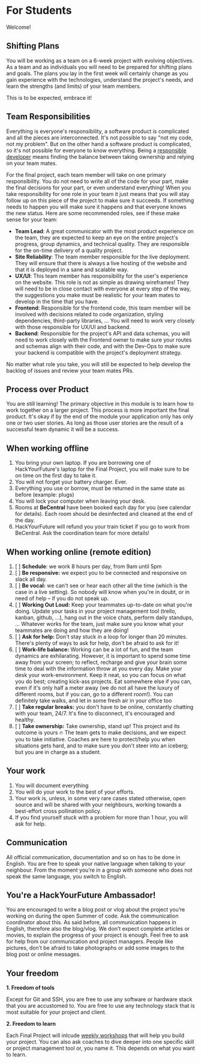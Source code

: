 # For Students

Welcome!

## Shifting Plans

You will be working as a team on a 6-week project with evolving objectives. As a team and as individuals you will need to be prepared for shifting plans and goals. The plans you lay in the first week will certainly change as you gain experience with the technologies, understand the project's needs, and learn the strengths \(and limits\) of your team members.

This is to be expected, embrace it!

## Team Responsibilities

Everything is everyone's responsibility, a software product is complicated and all the pieces are interconnected. It's not possible to say "not my code, not my problem". But on the other hand a software product is complicated, so it's not possible for everyone to know everything. Being a [responsible developer](https://madewithlove.com/blog/leadership-and-team-management/seniority-level-in-software-engineering-and-how-to-assess-it/#responsible-developers) means finding the balance between taking ownership and relying on your team mates.

For the final project, each team member will take on one primary responsibility. You do not need to write all of the code for your part, make the final decisions for your part, or even understand everything! When you take responsibility for one role in your team it just means that you will stay follow up on this piece of the project to make sure it succeeds. If something needs to happen you will make sure it happens and that everyone knows the new status. Here are some recommended roles, see if these make sense for your team:

* **Team Lead**: A great communicator with the most product experience on the team, they are expected to keep an eye on the entire project's progress, group dynamics, and technical quality. They are responsible for the on-time delivery of a quality project.
* **Site Reliability**: The team member responsible for the live deployment. They will ensure that there is always a live hosting of the website and that it is deployed in a sane and scalable way.
* **UX/UI**: This team member has responsibility for the user's experience on the website. This role is not as simple as drawing wireframes! They will need to be in close contact with everyone at every step of the way, the suggestions you make must be realistic for your team mates to develop in the time that you have.
* **Frontend**: Responsible for the frontend code, this team member will be involved with decisions related to code organization, styling dependencies, third-party libraries, ... You will need to work very closely with those responsible for UX/UI and backend.
* **Backend**: Responsible for the project's API and data schemas, you will need to work closely with the Frontend owner to make sure your routes and schemas align with their code, and with the Dev-Ops to make sure your backend is compatible with the project's deployment strategy.

No matter what role you take, you will still be expected to help develop the backlog of issues and review your team mates PRs.

## Process over Product

You are still learning! The primary objective in this module is to learn how to work together on a larger project. This process is more important the final product. It's okay if by the end of the module your application only has only one or two user stories. As long as those user stories are the result of a successful team dynamic it will be a success.

## When working offline

1. You bring your own laptop. If you are borrowing one of HackYourFuture's laptop for the Final Project, you will make sure to be on time on the first day to take it.
2. You will not forget your battery charger. Ever.
3. Everything you use or borrow, must be returned in the same state as before \(example: plugs\)
4. You will lock your computer when leaving your desk.
5. Rooms at **BeCentral** have been booked each day for you \(see calendar for details\). Each room should be desinfected and cleaned at the end of the day.
6. HackYourFuture will refund you your train ticket if you go to work from BeCentral. Ask the coordination team for more details!

## When working online \(remote edition\)

1. [ ] **Schedule**: we work 8 hours per day, from 9am until 5pm
2. [ ] **Be responsive:** we expect you to be connected and responsive on slack all day.
3. [ ] **Be vocal:** we can't see or hear each other all the time \(which is the case in a live setting\). So nobody will know when you're in doubt, or in need of help – if you do not speak up.
4. [ ] **Working Out Loud:** Keep your teammates up-to-date on what you're doing. Update your tasks in your project management tool \(trello, kanban, github, ...\), hang out in the voice chats, perform daily standups, ... Whatever works for the team, just make sure you know what your teammates are doing and how they are doing!
5. [ ] **Ask for help:** Don't stay stuck in a loop for longer than 20 minutes. There's plenty of ways to ask for help, don't be afraid to ask for it!
6. [ ] **Work-life balance:** Working can be a lot of fun, and the team dynamics are exhilarating. However, it is important to spend some time away from your screen; to reflect, recharge and give your brain some time to deal with the information throw at you every day. Make your desk your work-environment. Keep it neat, so you can focus on what you do best; creating kick-ass projects. Eat somewhere else if you can, even if it's only half a meter away \(we do not all have the luxury of different rooms, but if you can, go to a different room!\). You can definitely take walks, and let in some fresh air in your office too
7. [ ] **Take regular breaks:** you don't have to be online, constantly chatting with your team, 24/7. It's fine to disconnect, it's encouraged and healthy.
8. [ ] **Take ownership:** Take ownership, stand up! This project and its outcome is yours 🔥 The team gets to make decisions, and we expect you to take initiative. Coaches are here to protect/help you when situations gets hard, and to make sure you don't steer into an iceberg; but you are in charge as a student.

## Your work

1. You will document everything
2. You will do your work to the best of your efforts.
3. Your work is, unless, in some very rare cases stated otherwise, open source and will be shared with your neighbours, working towards a best-effort cross pollination policy.
4. If you find yourself stuck with a problem for more than 1 hour, you will ask for help.

## Communication

All official communication, documentation and so on has to be done in English. You are free to speak your native language when talking to your neighbour. From the moment you’re in a group with someone who does not speak the same language, you switch to English.

## You're a HackYourFuture Ambassador!

You are encouraged to write a blog post or vlog about the project you’re working on during the open Summer of code. Ask the communication coordinator about this. As said before, all communication happens in English, therefore also the blog/vlog. We don’t expect complete articles or movies, to explain the progress of your project is enough. Feel free to ask for help from our communication and project managers. People like pictures, don’t be afraid to take photographs or add some images to the blog post or online messages.

## Your freedom

**1. Freedom of tools**

Except for Git and SSH, you are free to use any software or hardware stack that you are accustomed to. You are free to use any technology stack that is most suitable for your project and client.

**2. Freedom to learn**

Each Final Project will inlcude [weekly workshops](https://github.com/HackYourFutureBelgium/home/blob/master/curriculum/final-project/weekly-workshops.md) that will help you build your project. You can also ask coaches to dive deeper into one specific skill or project management tool or, you name it. This depends on what you want to learn.

